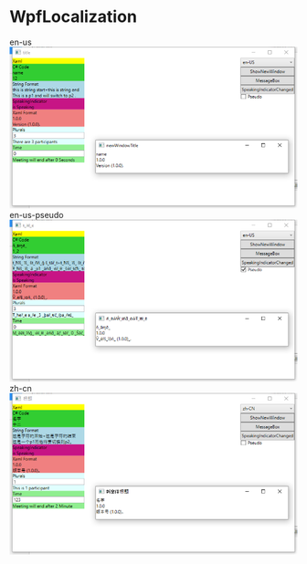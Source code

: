 # WpfLocalization
en-us<br>
![image1](https://github.com/ft9788501/WpfLocalization/blob/dev/Assets/1.png?raw=true)<br>
en-us-pseudo<br>
![image2](https://github.com/ft9788501/WpfLocalization/blob/dev/Assets/2.png?raw=true)<br>
zh-cn<br>
![image3](https://github.com/ft9788501/WpfLocalization/blob/dev/Assets/3.png?raw=true)<br>
